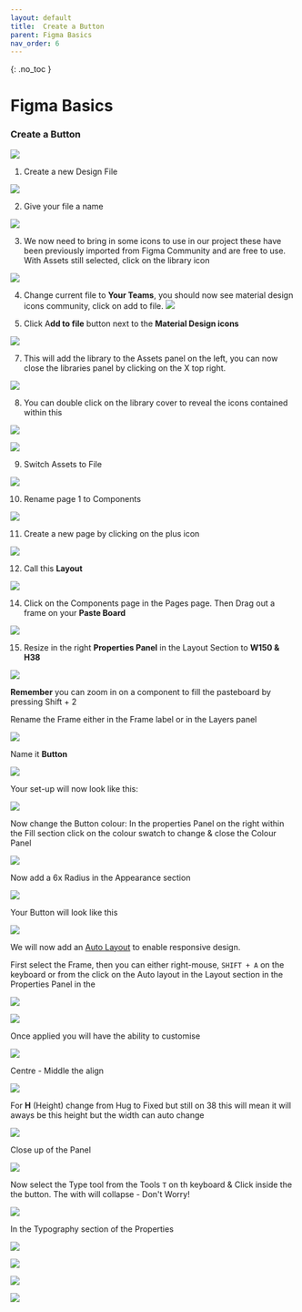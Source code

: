 ```yaml
---
layout: default
title:  Create a Button
parent: Figma Basics
nav_order: 6
---
```


{: .no_toc }

# Figma Basics

### Create a Button

![](../images/Figma_Button_2024/)


1. Create a new Design File

![](../images/Figma_Button_2024/img_21.png)


2. Give your file a name

![](../images/Figma_Button_2024/img_11.png)


3. We now need to bring in some icons to use in our project these have been previously imported from Figma Community and are free to use. With Assets still selected, click on the library icon

![](../images/Figma_Button_2024/img_12.png)


4. Change current file to **Your Teams**, you should now see material design icons community, click on add to file.
![](../images/Figma_Button_2024/img_13.png)


51. Click A**dd to file** button next to the **Material Design icons**

![](../images/Figma_Button_2024/img_14.png)


7. This will add the library to the Assets panel on the left, you can now close the libraries panel by clicking on the X top right.

![](../images/Figma_Button_2024/img_15.png)


8. You can double click on the library cover to reveal the icons contained within this

![](../images/Figma_Button_2024/img_16.png)


![](../images/Figma_Button_2024/img_22.png)


9. Switch Assets to File

![](../images/Figma_Button_2024/img_4.png)


10. Rename page 1 to Components

![](../images/Figma_Button_2024/img_17.png)


11. Create a new page by clicking on the plus icon

![](../images/Figma_Button_2024/img_18.png)


12. Call this **Layout**

![](../images/Figma_Button_2024/img_18.png)


14. Click on the Components page in the Pages page. Then Drag out a frame on your **Paste Board**

![](../images/Figma_Button_2024/img_2.png)


15. Resize in the right **Properties Panel** in the Layout 
Section to **W150 & H38** 


![](../images/Figma_Button_2024/img_9.png)


 **Remember** you can zoom in on a component to fill the pasteboard by pressing Shift + 2

Rename the Frame either in the Frame label or in the Layers panel


![](../images/Figma_Button_2024/comp_p_Frame.png)

Name it **Button**

![](../images/Figma_Button_2024/new_name_button.png)


Your set-up will now look like this:

![](../images/Figma_Button_2024/comp_button_name.png)


Now change the Button colour: In the properties Panel on the right within the Fill section click on the colour swatch to change & close the Colour Panel

![](../images/Figma_Button_2024/button_colour.png)


Now add a 6x Radius in the Appearance section

![](../images/Figma_Button_2024/radius_2.png)

Your Button will look like this

![](../images/Figma_Button_2024/radius_1.png)

We will now add an [Auto Layout](https://help.figma.com/hc/en-us/articles/5731482952599-Add-auto-layout-to-a-design) to enable responsive design.

First select the Frame, then you can either right-mouse, `SHIFT + A` on the keyboard or from the click on the Auto layout in the Layout section in the Properties Panel in the 

![](../images/Figma_Button_2024/A_Layout_panel.png)


![](../images/Figma_Button_2024/auto_layout.png)

Once applied you will have the ability to customise 

![](../images/Figma_Button_2024/button_after_hug.png)

Centre - Middle the align

![](../images/Figma_Button_2024/layout_panel_2.png)

For **H** (Height) change from Hug to Fixed but still on 38 this will mean it will aways be this height but the width can auto change

![](../images/Figma_Button_2024/layout_panel_3.png)

Close up of the Panel

![](../images/Figma_Button_2024/layout_panel_4.png)

Now select the Type tool from the Tools `T` on th keyboard & Click inside the the button. The with will collapse - Don't Worry!

![](../images/Figma_Button_2024/Label_1.png)

In the Typography section of the Properties 

![](../images/Figma_Button_2024/Label_4.png)

![](../images/Figma_Button_2024/Label_2.png)


![](../images/Figma_Button_2024/Label_3.png)



![](../images/Figma_Button_2024/Label_5.png)
